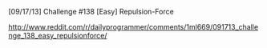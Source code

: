 [09/17/13] Challenge #138 [Easy] Repulsion-Force

http://www.reddit.com/r/dailyprogrammer/comments/1ml669/091713_challenge_138_easy_repulsionforce/
